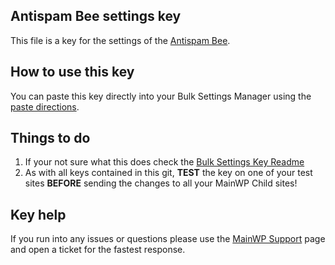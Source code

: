 ## Antispam Bee settings key

This file is a key for the settings of the [Antispam Bee](https://wordpress.org/plugins/antispam-bee/). 

## How to use this key

You can paste this key directly into your Bulk Settings Manager using the [paste directions](https://mainwp.com/help/docs/bulk-settings-manager-extension/create-a-single-key/import-a-bulk-settings-manager-key/). 


## Things to do

1. If your not sure what this does check the [Bulk Settings Key Readme](https://github.com/mainwp/Bulk-Setting-Manager-Keys/blob/master/README.md)
2. As with all keys contained in this git, **TEST** the key on one of your test sites **BEFORE** sending the changes to all your MainWP Child sites!

## Key help

If you run into any issues or questions please use the [MainWP Support](https://mainwp.com/support/) page and open a ticket for the fastest response.
